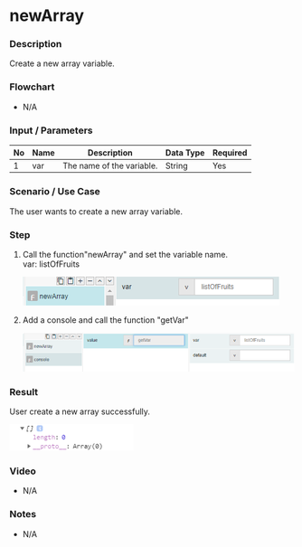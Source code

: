 ﻿# newArray

### Description

Create a new array variable.

### Flowchart

- N/A 

### Input / Parameters

| No | Name | Description | Data Type | Required |
| ------ | ------ | ------ |------ | ------ |
| 1 | var | The name of the variable. | String | Yes |

### Scenario / Use Case

The user wants to create a new array variable.

### Step

1. Call the function"newArray" and set the         variable name.<br>
   var: listOfFruits<br />
    
    ![](../../../../document/function/Array/newArray/newArray-step-1.png?raw=true)
    
2. Add a console and call the function "getVar"

    ![](../../../../document/function/Array/newArray/newArray-step-2.png?raw=true)
    
### Result

User create a new array successfully.<br>

![](../../../../document/function/Array/newArray/newArray-result-1.png?raw=true)

### Video

- N/A

<!--[![Video](http://i.imgur.com/Ot5DWAW.png)](https://youtu.be/StTqXEQ2l-Y?t=35s)-->

### Notes

- N/A